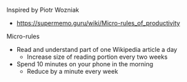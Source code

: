Inspired by Piotr Wozniak
- https://supermemo.guru/wiki/Micro-rules_of_productivity

Micro-rules
- Read and understand part of one Wikipedia article a day
	- Increase size of reading portion every two weeks
- Spend 10 minutes on your phone in the morning
	- Reduce by a minute every week